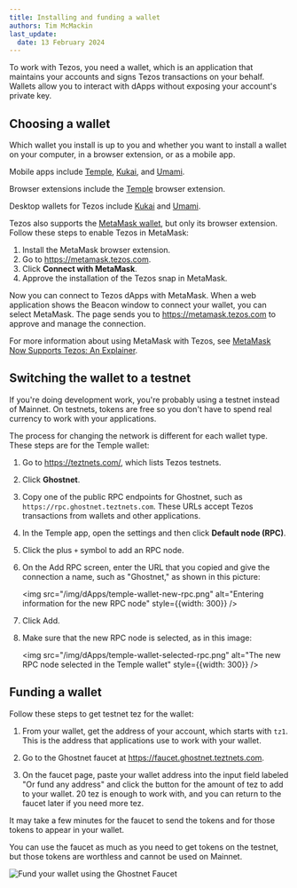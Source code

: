 ```yaml
---
title: Installing and funding a wallet
authors: Tim McMackin
last_update:
  date: 13 February 2024
---
```


To work with Tezos, you need a wallet, which is an application that maintains your accounts and signs Tezos transactions on your behalf.
Wallets allow you to interact with dApps without exposing your account's private key.

## Choosing a wallet

Which wallet you install is up to you and whether you want to install a wallet on your computer, in a browser extension, or as a mobile app.

Mobile apps include [Temple](https://templewallet.com/), [Kukai](https://wallet.kukai.app/), and [Umami](https://umamiwallet.com/).

Browser extensions include the [Temple](https://templewallet.com/) browser extension.

Desktop wallets for Tezos include [Kukai](https://wallet.kukai.app/) and [Umami](https://umamiwallet.com/).

Tezos also supports the [MetaMask wallet](https://metamask.io/), but only its browser extension.
Follow these steps to enable Tezos in MetaMask:

1. Install the MetaMask browser extension.
1. Go to https://metamask.tezos.com.
1. Click **Connect with MetaMask**.
1. Approve the installation of the Tezos snap in MetaMask.

Now you can connect to Tezos dApps with MetaMask.
When a web application shows the Beacon window to connect your wallet, you can select MetaMask.
The page sends you to https://metamask.tezos.com to approve and manage the connection.

For more information about using MetaMask with Tezos, see [MetaMask Now Supports Tezos: An Explainer](https://spotlight.tezos.com/metamask-now-supports-tezos-an-explainer/).

## Switching the wallet to a testnet

If you're doing development work, you're probably using a testnet instead of Mainnet.
On testnets, tokens are free so you don't have to spend real currency to work with your applications.

The process for changing the network is different for each wallet type.
These steps are for the Temple wallet:

1. Go to https://teztnets.com/, which lists Tezos testnets.
1. Click **Ghostnet**.
1. Copy one of the public RPC endpoints for Ghostnet, such as `https://rpc.ghostnet.teztnets.com`.
These URLs accept Tezos transactions from wallets and other applications.
1. In the Temple app, open the settings and then click **Default node (RPC)**.
1. Click the plus `+` symbol to add an RPC node.
1. On the Add RPC screen, enter the URL that you copied and give the connection a name, such as "Ghostnet," as shown in this picture:

    <img src="/img/dApps/temple-wallet-new-rpc.png" alt="Entering information for the new RPC node" style={{width: 300}} />
1. Click Add.
1. Make sure that the new RPC node is selected, as in this image:

    <img src="/img/dApps/temple-wallet-selected-rpc.png" alt="The new RPC node selected in the Temple wallet" style={{width: 300}} />

## Funding a wallet

Follow these steps to get testnet tez for the wallet:

1. From your wallet, get the address of your account, which starts with `tz1`.
This is the address that applications use to work with your wallet.

1. Go to the Ghostnet faucet at https://faucet.ghostnet.teztnets.com.

1. On the faucet page, paste your wallet address into the input field labeled "Or fund any address" and click the button for the amount of tez to add to your wallet.
20 tez is enough to work with, and you can return to the faucet later if you need more tez.

It may take a few minutes for the faucet to send the tokens and for those tokens to appear in your wallet.

You can use the faucet as much as you need to get tokens on the testnet, but those tokens are worthless and cannot be used on Mainnet.

![Fund your wallet using the Ghostnet Faucet](/img/tutorials/wallet-funding.png)
